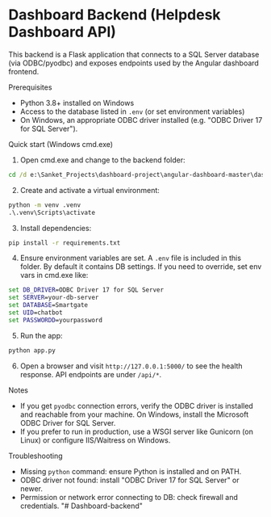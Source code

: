 # Dashboard Backend (Helpdesk Dashboard API)

This backend is a Flask application that connects to a SQL Server database (via ODBC/pyodbc) and exposes endpoints used by the Angular dashboard frontend.

Prerequisites
- Python 3.8+ installed on Windows
- Access to the database listed in `.env` (or set environment variables)
- On Windows, an appropriate ODBC driver installed (e.g. "ODBC Driver 17 for SQL Server").

Quick start (Windows cmd.exe)

1. Open cmd.exe and change to the backend folder:

```cmd
cd /d e:\Sanket_Projects\dashboard-project\angular-dashboard-master\dashboard-backend
```

2. Create and activate a virtual environment:

```cmd
python -m venv .venv
.\.venv\Scripts\activate
```

3. Install dependencies:

```cmd
pip install -r requirements.txt
```

4. Ensure environment variables are set. A `.env` file is included in this folder. By default it contains DB settings. If you need to override, set env vars in cmd.exe like:

```cmd
set DB_DRIVER=ODBC Driver 17 for SQL Server
set SERVER=your-db-server
set DATABASE=Smartgate
set UID=chatbot
set PASSWORDD=yourpassword
```

5. Run the app:

```cmd
python app.py
```

6. Open a browser and visit `http://127.0.0.1:5000/` to see the health response. API endpoints are under `/api/*`.

Notes
- If you get `pyodbc` connection errors, verify the ODBC driver is installed and reachable from your machine. On Windows, install the Microsoft ODBC Driver for SQL Server.
- If you prefer to run in production, use a WSGI server like Gunicorn (on Linux) or configure IIS/Waitress on Windows.

Troubleshooting
- Missing `python` command: ensure Python is installed and on PATH.
- ODBC driver not found: install "ODBC Driver 17 for SQL Server" or newer.
- Permission or network error connecting to DB: check firewall and credentials.
"# Dashboard-backend" 
